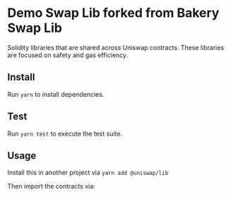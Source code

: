# Demo Swap Lib forked from Bakery Swap Lib


Solidity libraries that are shared across Uniswap contracts. These libraries are focused on safety and gas efficiency.

## Install

Run `yarn` to install dependencies.

## Test

Run `yarn test` to execute the test suite.

## Usage

Install this in another project via `yarn add @uniswap/lib` 

Then import the contracts via:
<!-- 
```solidity
import "@BakeryProject/bakery-swap-lib/contracts/access/Ownable.sol"; 
``` -->
